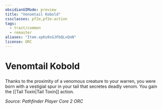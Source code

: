 ```yaml
---
obsidianUIMode: preview
title: "Venomtail Kobold"
cssclasses: pf2e,pf2e-action
tags:
  - trait/common
  - remaster
aliases: "Item.xpKu9sGJFbQLvQnN"
license: ORC
---
```

# Venomtail Kobold

### 






Thanks to the proximity of a venomous creature to your warren, you were born with a vestigial spur in your tail that secretes deadly venom. You gain the [[Tail Toxin|Tail Toxin]] action.

*Source: Pathfinder Player Core 2*
*ORC*